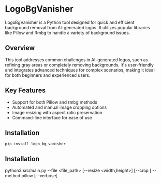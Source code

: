 # LogoBgVanisher

LogoBgVanisher is a Python tool designed for quick and efficient background removal from AI-generated logos. 
It utilizes popular libraries like Pillow and Rmbg to handle a variety of background issues.

## Overview
This tool addresses common challenges in AI-generated logos, such as refining gray areas or completely removing backgrounds. 
It's user-friendly and integrates advanced techniques for complex scenarios, making it ideal for both beginners and experienced users.

## Key Features
- Support for both Pillow and rmbg methods
- Automated and manual image cropping options
- Image resizing with aspect ratio preservation
- Command-line interface for ease of use

## Installation
```shell
pip install logo_bg_vanisher
```

## Installation
python3 src/main.py --file <file_path> [--resize <width,height>] [--crop <method>] --method pillow [--verbose]
